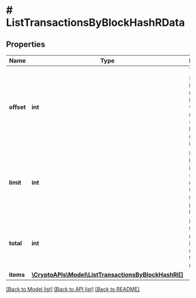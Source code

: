 # # ListTransactionsByBlockHashRData

## Properties

Name | Type | Description | Notes
------------ | ------------- | ------------- | -------------
**offset** | **int** | The starting index of the response items, i.e. where the response should start listing the returned items. |
**limit** | **int** | Defines how many items should be returned in the response per page basis. |
**total** | **int** | Defines the total number of items returned in the response. |
**items** | [**\CryptoAPIs\Model\ListTransactionsByBlockHashRI[]**](ListTransactionsByBlockHashRI.md) |  |

[[Back to Model list]](../../README.md#models) [[Back to API list]](../../README.md#endpoints) [[Back to README]](../../README.md)
